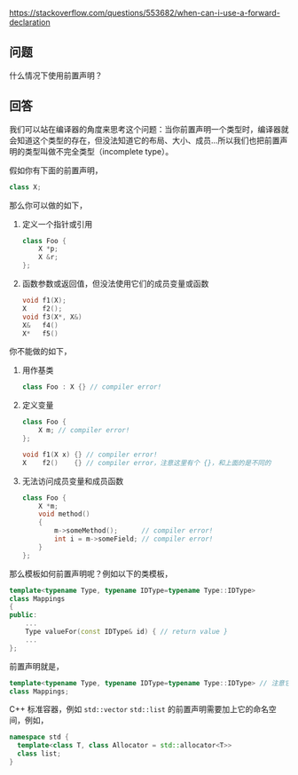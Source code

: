 <https://stackoverflow.com/questions/553682/when-can-i-use-a-forward-declaration>

## 问题

什么情况下使用前置声明？

## 回答

我们可以站在编译器的角度来思考这个问题：当你前置声明一个类型时，编译器就会知道这个类型的存在，但没法知道它的布局、大小、成员...所以我们也把前置声明的类型叫做不完全类型（incomplete type）。

假如你有下面的前置声明，

```c++
class X;
```

那么你可以做的如下，

1. 定义一个指针或引用

    ```c++
    class Foo {
        X *p;
        X &r;
    };
    ```

2. 函数参数或返回值，但没法使用它们的成员变量或函数

    ```c++
    void f1(X);
    X    f2();
    void f3(X*, X&)
    X&   f4()
    X*   f5()
    ```

你不能做的如下，

1. 用作基类

    ```c++
    class Foo : X {} // compiler error!
    ```

2. 定义变量

    ```c++
    class Foo {
        X m; // compiler error!
    };

    void f1(X x) {} // compiler error!
    X    f2()    {} // compiler error，注意这里有个 {}，和上面的是不同的
    ```

3. 无法访问成员变量和成员函数

    ```c++
    class Foo {
        X *m;            
        void method()            
        {
            m->someMethod();      // compiler error!
            int i = m->someField; // compiler error!
        }
    };
    ```

那么模板如何前置声明呢？例如以下的类模板，

```c++
template<typename Type, typename IDType=typename Type::IDType>
class Mappings
{
public:
    ...
    Type valueFor(const IDType& id) { // return value }
    ...
};
```

前置声明就是，

```c++
template<typename Type, typename IDType=typename Type::IDType> // 注意它的默认参数
class Mappings;
```

C++ 标准容器，例如 `std::vector` `std::list` 的前置声明需要加上它的命名空间，例如，

```c++
namespace std {
  template<class T, class Allocator = std::allocator<T>>
  class list;
}
```
